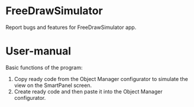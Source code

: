# FreeDrawSimulator
Report bugs and features for FreeDrawSimulator app.

# User-manual
Basic functions of the program:
1. Copy ready code from the Object Manager configurator to simulate the view on the SmartPanel screen.
2. Create ready code and then paste it into the Object Manager configurator.

